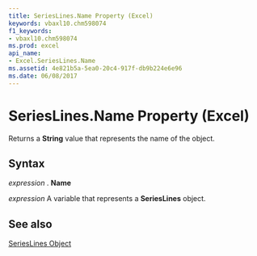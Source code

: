 ```yaml
---
title: SeriesLines.Name Property (Excel)
keywords: vbaxl10.chm598074
f1_keywords:
- vbaxl10.chm598074
ms.prod: excel
api_name:
- Excel.SeriesLines.Name
ms.assetid: 4e821b5a-5ea0-20c4-917f-db9b224e6e96
ms.date: 06/08/2017
---
```



# SeriesLines.Name Property (Excel)

Returns a  **String** value that represents the name of the object.


## Syntax

 _expression_ . **Name**

 _expression_ A variable that represents a **SeriesLines** object.


## See also


[SeriesLines Object](Excel.SeriesLines(objec).md)

